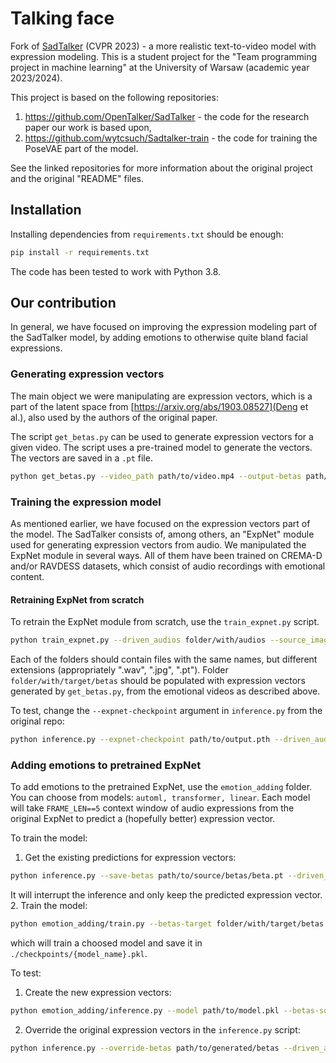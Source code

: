# Talking face

Fork of [SadTalker](https://sadtalker.github.io) (CVPR 2023) - a more realistic text-to-video model with expression modeling.
This is a student project for the "Team programming project in machine learning" at the University of Warsaw (academic year 2023/2024).

This project is based on the following repositories:

1. https://github.com/OpenTalker/SadTalker - the code for the research paper our work is based upon,
1. https://github.com/wytcsuch/Sadtalker-train - the code for training the PoseVAE part of the model.

See the linked repositories for more information about the original project and the original "README" files.

## Installation

Installing dependencies from `requirements.txt` should be enough:
```bash
pip install -r requirements.txt
```
The code has been tested to work with Python 3.8.

## Our contribution

In general, we have focused on improving the expression modeling part of the SadTalker model, by adding emotions to otherwise quite bland facial expressions. 

### Generating expression vectors

The main object we were manipulating are expression vectors, which is a part of the latent space from [https://arxiv.org/abs/1903.08527](Deng et al.), also used by the authors of the original paper.

The script `get_betas.py` can be used to generate expression vectors for a given video. The script uses a pre-trained model to generate the vectors. The vectors are saved in a `.pt` file.
```bash
python get_betas.py --video_path path/to/video.mp4 --output-betas path/to/output.pt --device [cuda|cpu]
```

### Training the expression model

As mentioned earlier, we have focused on the expression vectors part of the model. The SadTalker consists of, among others, an "ExpNet" module used for generating expression vectors from audio. We manipulated the ExpNet module in several ways. All of them have been trained on CREMA-D and/or RAVDESS datasets, which consist of audio recordings with emotional content.

#### Retraining ExpNet from scratch

To retrain the ExpNet module from scratch, use the `train_expnet.py` script.
```bash
python train_expnet.py --driven_audios folder/with/audios --source_images folder/with/images --betas folder/with/target/betas --output path/to/output.pth
```
Each of the folders should contain files with the same names, but different extensions (appropriately ".wav", ".jpg", ".pt").
Folder `folder/with/target/betas` should be populated with expression vectors generated by `get_betas.py`, from the emotional videos as described above.

To test, change the `--expnet-checkpoint` argument in `inference.py` from the original repo:
```bash
python inference.py --expnet-checkpoint path/to/output.pth --driven_audio path/to/audio.wav --source_image path/to/image.jpg --result_dir path/to/output
```

### Adding emotions to pretrained ExpNet

To add emotions to the pretrained ExpNet, use the `emotion_adding` folder. You can choose from models: `automl, transformer, linear`. Each model will take `FRAME_LEN==5` context window of audio expressions from the original ExpNet to predict a (hopefully better) expression vector.

To train the model:
1. Get the existing predictions for expression vectors:
```bash
python inference.py --save-betas path/to/source/betas/beta.pt --driven_audio path/to/audio.wav --source_image path/to/image.jpg
```
It will interrupt the inference and only keep the predicted expression vector.
2. Train the model:
```bash
python emotion_adding/train.py --betas-target folder/with/target/betas --betas-source path/to/source/betas --model [automl|transformer|linear]
```
which will train a choosed model and save it in `./checkpoints/{model_name}.pkl`.

To test:
1. Create the new expression vectors:
```bash
python emotion_adding/inference.py --model path/to/model.pkl --betas-source path/to/source/betas --output path/to/generated/betas
```
2. Override the original expression vectors in the `inference.py` script:
```bash
python inference.py --override-betas path/to/generated/betas --driven_audio path/to/audio.wav --source_image path/to/image.jpg --result_dir path/to/output
```
